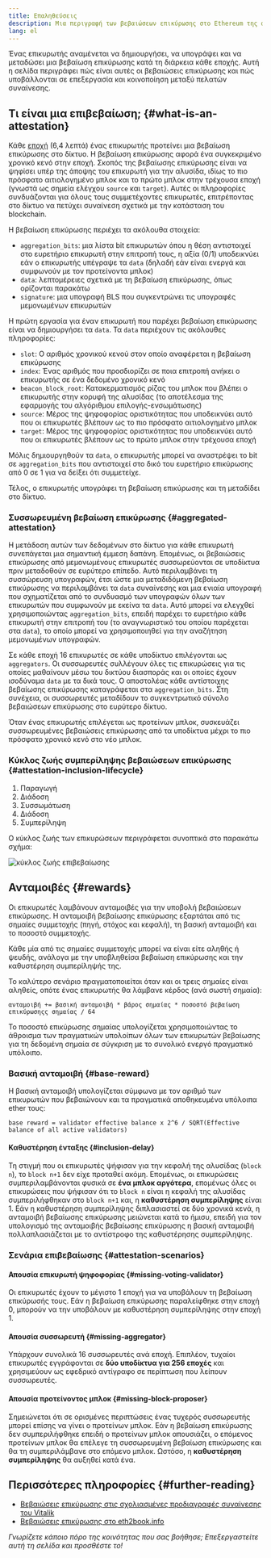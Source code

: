 ```yaml
---
title: Επαληθεύσεις
description: Μια περιγραφή των βεβαιώσεων επικύρωσης στο Ethereum της απόδειξης συμμετοχής.
lang: el
---
```


Ένας επικυρωτής αναμένεται να δημιουργήσει, να υπογράψει και να μεταδώσει μια βεβαίωση επικύρωσης κατά τη διάρκεια κάθε εποχής. Αυτή η σελίδα περιγράφει πώς είναι αυτές οι βεβαιώσεις επικύρωσης και πώς υποβάλλονται σε επεξεργασία και κοινοποίηση μεταξύ πελατών συναίνεσης.

## Τι είναι μια επιβεβαίωση; {#what-is-an-attestation}

Κάθε [εποχή](/glossary/#epoch) (6,4 λεπτά) ένας επικυρωτής προτείνει μια βεβαίωση επικύρωσης στο δίκτυο. Η βεβαίωση επικύρωσης αφορά ένα συγκεκριμένο χρονικό κενό στην εποχή. Σκοπός της βεβαίωσης επικύρωσης είναι να ψηφίσει υπέρ της άποψης του επικυρωτή για την αλυσίδα, ιδίως το πιο πρόσφατο αιτιολογημένο μπλοκ και το πρώτο μπλοκ στην τρέχουσα εποχή (γνωστά ως σημεία ελέγχου `source` και `target`). Αυτές οι πληροφορίες συνδυάζονται για όλους τους συμμετέχοντες επικυρωτές, επιτρέποντας στο δίκτυο να πετύχει συναίνεση σχετικά με την κατάσταση του blockchain.

Η βεβαίωση επικύρωσης περιέχει τα ακόλουθα στοιχεία:

- `aggregation_bits`: μια λίστα bit επικυρωτών όπου η θέση αντιστοιχεί στο ευρετήριο επικυρωτή στην επιτροπή τους, η αξία (0/1) υποδεικνύει εάν ο επικυρωτής υπέγραψε τα `data` (δηλαδή εάν είναι ενεργά και συμφωνούν με τον προτείνοντα μπλοκ)
- `data`: λεπτομέρειες σχετικά με τη βεβαίωση επικύρωσης, όπως ορίζονται παρακάτω
- `signature`: μια υπογραφή BLS που συγκεντρώνει τις υπογραφές μεμονωμένων επικυρωτών

Η πρώτη εργασία για έναν επικυρωτή που παρέχει βεβαίωση επικύρωσης είναι να δημιουργήσει τα `data`. Τα `data` περιέχουν τις ακόλουθες πληροφορίες:

- `slot`: Ο αριθμός χρονικού κενού στον οποίο αναφέρεται η βεβαίωση επικύρωσης
- `index`: Ένας αριθμός που προσδιορίζει σε ποια επιτροπή ανήκει ο επικυρωτής σε ένα δεδομένο χρονικό κενό
- `beacon_block_root`: Κατακερματισμός ρίζας του μπλοκ που βλέπει ο επικυρωτής στην κορυφή της αλυσίδας (το αποτέλεσμα της εφαρμογής του αλγόριθμου επιλογής-ενσωμάτωσης)
- `source`: Μέρος της ψηφοφορίας οριστικότητας που υποδεικνύει αυτό που οι επικυρωτές βλέπουν ως το πιο πρόσφατο αιτιολογημένο μπλοκ
- `target`: Μέρος της ψηφοφορίας οριστικότητας που υποδεικνύει αυτό που οι επικυρωτές βλέπουν ως το πρώτο μπλοκ στην τρέχουσα εποχή

Μόλις δημιουργηθούν τα `data`, ο επικυρωτής μπορεί να αναστρέψει το bit σε `aggregation_bits` που αντιστοιχεί στο δικό του ευρετήριο επικύρωσης από 0 σε 1 για να δείξει ότι συμμετείχε.

Τέλος, ο επικυρωτής υπογράφει τη βεβαίωση επικύρωσης και τη μεταδίδει στο δίκτυο.

### Συσσωρευμένη βεβαίωση επικύρωσης {#aggregated-attestation}

Η μετάδοση αυτών των δεδομένων στο δίκτυο για κάθε επικυρωτή συνεπάγεται μια σημαντική έμμεση δαπάνη. Επομένως, οι βεβαιώσεις επικύρωσης από μεμονωμένους επικυρωτές συσσωρεύονται σε υποδίκτυα πριν μεταδοθούν σε ευρύτερο επίπεδο. Αυτό περιλαμβάνει τη συσσώρευση υπογραφών, έτσι ώστε μια μεταδιδόμενη βεβαίωση επικύρωσης να περιλαμβάνει τα `data` συναίνεσης και μια ενιαία υπογραφή που σχηματίζεται από το συνδυασμό των υπογραφών όλων των επικυρωτών που συμφωνούν με εκείνα τα `data`. Αυτό μπορεί να ελεγχθεί χρησιμοποιώντας `aggregation_bits`, επειδή παρέχει το ευρετήριο κάθε επικυρωτή στην επιτροπή του (το αναγνωριστικό του οποίου παρέχεται στα `data`), το οποίο μπορεί να χρησιμοποιηθεί για την αναζήτηση μεμονωμένων υπογραφών.

Σε κάθε εποχή 16 επικυρωτές σε κάθε υποδίκτυο επιλέγονται ως `aggregators`. Οι συσσωρευτές συλλέγουν όλες τις επικυρώσεις για τις οποίες μαθαίνουν μέσω του δικτύου διασποράς και οι οποίες έχουν ισοδύναμα `data` με τα δικά τους. Ο αποστολέας κάθε αντίστοιχης βεβαίωσης επικύρωσης καταγράφεται στα `aggregation_bits`. Στη συνέχεια, οι συσσωρευτές μεταδίδουν το συγκεντρωτικό σύνολο βεβαιώσεων επικύρωσης στο ευρύτερο δίκτυο.

Όταν ένας επικυρωτής επιλέγεται ως προτείνων μπλοκ, συσκευάζει συσσωρευμένες βεβαιώσεις επικύρωσης από τα υποδίκτυα μέχρι το πιο πρόσφατο χρονικό κενό στο νέο μπλοκ.

### Κύκλος ζωής συμπερίληψης βεβαιώσεων επικύρωσης {#attestation-inclusion-lifecycle}

1. Παραγωγή
2. Διάδοση
3. Συσσωμάτωση
4. Διάδοση
5. Συμπερίληψη

Ο κύκλος ζωής των επικυρώσεων περιγράφεται συνοπτικά στο παρακάτω σχήμα:

![κύκλος ζωής επιβεβαίωσης](./attestation_schematic.png)

## Ανταμοιβές {#rewards}

Οι επικυρωτές λαμβάνουν ανταμοιβές για την υποβολή βεβαιώσεων επικύρωσης. Η ανταμοιβή βεβαίωσης επικύρωσης εξαρτάται από τις σημαίες συμμετοχής (πηγή, στόχος και κεφαλή), τη βασική ανταμοιβή και το ποσοστό συμμετοχής.

Κάθε μία από τις σημαίες συμμετοχής μπορεί να είναι είτε αληθής ή ψευδής, ανάλογα με την υποβληθείσα βεβαίωση επικύρωσης και την καθυστέρηση συμπερίληψής της.

Το καλύτερο σενάριο πραγματοποιείται όταν και οι τρεις σημαίες είναι αληθείς, οπότε ένας επικυρωτής θα λάμβανε κέρδος (ανά σωστή σημαία):

`ανταμοιβή += βασική ανταμοιβή * βάρος σημαίας * ποσοστό βεβαίωση επικύρωσηςς σημαίας / 64`

Το ποσοστό επικύρωσης σημαίας υπολογίζεται χρησιμοποιώντας το άθροισμα των πραγματικών υπολοίπων όλων των επικυρωτών βεβαίωσης για τη δεδομένη σημαία σε σύγκριση με το συνολικό ενεργό πραγματικό υπόλοιπο.

### Βασική ανταμοιβή {#base-reward}

Η βασική ανταμοιβή υπολογίζεται σύμφωνα με τον αριθμό των επικυρωτών που βεβαιώνουν και τα πραγματικά αποθηκευμένα υπόλοιπα ether τους:

`base reward = validator effective balance x 2^6 / SQRT(Effective balance of all active validators)`

#### Καθυστέρηση ένταξης {#inclusion-delay}

Τη στιγμή που οι επικυρωτές ψήφισαν για την κεφαλή της αλυσίδας (`block n`), το `block n+1` δεν είχε προταθεί ακόμη. Επομένως, οι επικυρώσεις συμπεριλαμβάνονται φυσικά σε **ένα μπλοκ αργότερα**, επομένως όλες οι επικυρώσεις που ψήφισαν ότι το `block n` είναι η κεφαλή της αλυσίδας συμπεριλήφθηκαν στο `block n+1` και, η **καθυστέρηση συμπερίληψης** είναι 1. Εάν η καθυστέρηση συμπερίληψης διπλασιαστεί σε δύο χρονικά κενά, η ανταμοιβή βεβαίωσης επικύρωσης μειώνεται κατά το ήμισυ, επειδή για τον υπολογισμό της ανταμοιβής βεβαίωσης επικύρωσης η βασική ανταμοιβή πολλαπλασιάζεται με το αντίστροφο της καθυστέρησης συμπερίληψης.

### Σενάρια επιβεβαίωσης {#attestation-scenarios}

#### Απουσία επικυρωτή ψηφοφορίας {#missing-voting-validator}

Οι επικυρωτές έχουν το μέγιστο 1 εποχή για να υποβάλουν τη βεβαίωση επικύρωσής τους. Εάν η βεβαίωση επικύρωσης παραλείφθηκε στην εποχή 0, μπορούν να την υποβάλουν με καθυστέρηση συμπερίληψης στην εποχή 1.

#### Απουσία συσσωρευτή {#missing-aggregator}

Υπάρχουν συνολικά 16 συσσωρευτές ανά εποχή. Επιπλέον, τυχαίοι επικυρωτές εγγράφονται σε **δύο υποδίκτυα για 256 εποχές** και χρησιμεύουν ως εφεδρικό αντίγραφο σε περίπτωση που λείπουν συσσωρευτές.

#### Απουσία προτείνοντος μπλοκ {#missing-block-proposer}

Σημειώνεται ότι σε ορισμένες περιπτώσεις ένας τυχερός συσσωρευτής μπορεί επίσης να γίνει ο προτείνων μπλοκ. Εάν η βεβαίωση επικύρωσης δεν συμπεριλήφθηκε επειδή ο προτείνων μπλοκ απουσιάζει, ο επόμενος προτείνων μπλοκ θα επέλεγε τη συσσωρευμένη βεβαίωση επικύρωσης και θα τη συμπεριλάμβανε στο επόμενο μπλοκ. Ωστόσο, η **καθυστέρηση συμπερίληψης** θα αυξηθεί κατά ένα.

## Περισσότερες πληροφορίες {#further-reading}

- [Βεβαιώσεις επικύρωσης στις σχολιασμένες προδιαγραφές συναίνεσης του Vitalik](https://github.com/ethereum/annotated-spec/blob/master/phase0/beacon-chain.md#attestationdata)
- [Βεβαιώσεις επικύρωσης στο eth2book.info](https://eth2book.info/capella/part3/containers/dependencies/#attestationdata)

_Γνωρίζετε κάποιο πόρο της κοινότητας που σας βοήθησε; Επεξεργαστείτε αυτή τη σελίδα και προσθέστε το!_
